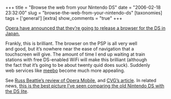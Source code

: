 +++
title = "Browse the web from your Nintendo DS"
date = "2006-02-18 23:32:00"
slug = "browse-the-web-from-your-nintendo-ds"
[taxonomies]
tags = ['general']
[extra]
show_comments = "true"
+++

[Opera have announced that they’re going to release a browser for the DS in Japan.](http://www.opera.com/pressreleases/en/2006/02/15/)

Frankly, this is brilliant. The browser on the PSP is all very well  
and good, but it’s nowhere near the ease of navigation that a  
touchscreen will give. The amount of time I end up waiting at train  
stations with free DS-enabled WiFi will make this brilliant (although  
the fact that it’s going to be about twenty quid does suck). Suddenly  
web services like [meebo](http://www.meebo.com/ "Online instant messaging") become much more appealing.

See [Russ Beattie’s review of Opera Mobile](http://www.russellbeattie.com/notebook/1008770.html), and [CVG’s article](http://www.computerandvideogames.com/r/?page=http://www.computerandvideogames.com/news/news_story.php?id=134275). In related news, [this is the best picture I’ve seen comparing the old Nintendo DS with the DS lite](http://www.watch.impress.co.jp/av/docs/20060215/nin10.jpg).
